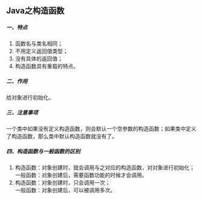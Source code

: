## Java之构造函数

##### 一、特点

1. 函数名与类名相同；  
2. 不用定义返回值类型；  
3. 没有具体的返回值；
4. 构造函数具有重载的特点。

##### 二、作用

给对象进行初始化。  

##### 三、注意事项

一个类中如果没有定义构造函数，则会默认一个空参数的构造函数；如果类中定义了构造函数，那么类中默认构造函数就没有了。

##### 四、构造函数与一般函数的区别

1. 构造函数：对象创建时，就会调用与之对应的构造函数，对对象进行初始化；  
   一般函数：对象创建后，需要函数功能的时候才会调用。
2. 构造函数：对象创建时，只会调用一次；  
   一般函数：对象创建后，可以被调用多次。